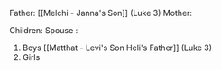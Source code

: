 Father: [[Melchi - Janna's Son]] (Luke 3)
Mother: 

Children:
Spouse : 
1) Boys
	[[Matthat - Levi's Son Heli's Father]] (Luke 3)
2) Girls
	